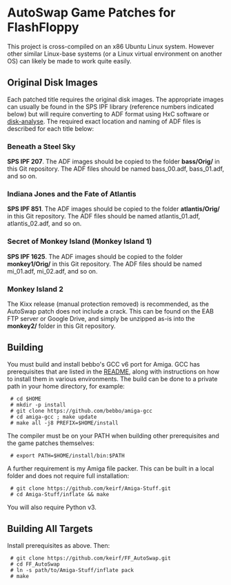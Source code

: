 
# AutoSwap Game Patches for FlashFloppy

This project is cross-compiled on an x86 Ubuntu Linux system. However
other similar Linux-base systems (or a Linux virtual environment on
another OS) can likely be made to work quite easily.

## Original Disk Images

Each patched title requires the original disk images. The appropriate
images can usually be found in the SPS IPF library (reference numbers
indicated below) but will require converting to ADF format using HxC
software or [disk-analyse](https://www.github.com/keirf/Disk-Utilities). 
The required exact location and naming of ADF files is described for
each title below:

### Beneath a Steel Sky

**SPS IPF 207**. The ADF images should be copied to the folder
**bass/Orig/** in this Git repository. The ADF files should be named
bass_00.adf, bass_01.adf, and so on.

### Indiana Jones and the Fate of Atlantis

**SPS IPF 851**. The ADF images should be copied to the folder
**atlantis/Orig/** in this Git repository. The ADF files should be
named atlantis_01.adf, atlantis_02.adf, and so on.

### Secret of Monkey Island (Monkey Island 1)

**SPS IPF 1625**. The ADF images should be copied to the
folder **monkey1/Orig/** in this Git repository. The ADF files should
be named mi_01.adf, mi_02.adf, and so on.

### Monkey Island 2

The Kixx release (manual protection removed) is recommended, as the
AutoSwap patch does not include a crack. This can be found on the EAB
FTP server or Google Drive, and simply be unzipped as-is into the
**monkey2/** folder in this Git repository.

## Building

You must build and install bebbo's GCC v6 port for Amiga.  GCC has
prerequisites that are listed in the
[README](https://github.com/bebbo/amiga-gcc/blob/master/README.md),
along with instructions on how to install them in various
environments.  The build can be done to a private path in your home
directory, for example:
```
 # cd $HOME
 # mkdir -p install
 # git clone https://github.com/bebbo/amiga-gcc
 # cd amiga-gcc ; make update
 # make all -j8 PREFIX=$HOME/install
```

The compiler must be on your PATH when building other prerequisites
and the game patches themselves:
```
 # export PATH=$HOME/install/bin:$PATH
```

A further requirement is my Amiga file packer. This can be built
in a local folder and does not require full installation:
```
 # git clone https://github.com/keirf/Amiga-Stuff.git
 # cd Amiga-Stuff/inflate && make
```

You will also require Python v3.

## Building All Targets

Install prerequisites as above. Then:
```
 # git clone https://github.com/keirf/FF_AutoSwap.git
 # cd FF_AutoSwap
 # ln -s path/to/Amiga-Stuff/inflate pack
 # make
```
